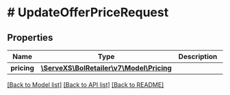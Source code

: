 # # UpdateOfferPriceRequest

## Properties

Name | Type | Description | Notes
------------ | ------------- | ------------- | -------------
**pricing** | [**\ServeXS\BolRetailer\v7\Model\Pricing**](Pricing.md) |  |

[[Back to Model list]](../../README.md#models) [[Back to API list]](../../README.md#endpoints) [[Back to README]](../../README.md)

